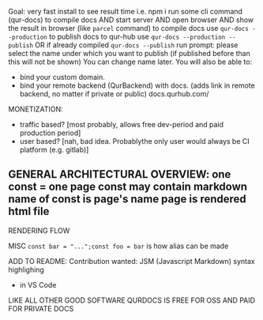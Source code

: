 Goal: very fast install to see result time
i.e. 
npm i
run some cli command (qur-docs) to compile docs 
AND start server 
AND open browser
AND show the result in browser
(like `parcel` command)
to compile docs use `qur-docs --production`
to publish docs to qur-hub use `qur-docs --production --publish` 
OR if already compiled `qur-docs --publish`
run prompt:
please select the name under which you want to publish (if published before than this will not be shown)
You can change name later. You will also be able to: 
- bind your custom domain. 
- bind your remote backend (QurBackend) with docs.  (adds link in remote backend, no matter if private or public)
docs.qurhub.com/ <cursor here>




MONETIZATION:
- traffic based? [most probably, allows free dev-period and paid production period]
- user based? [nah, bad idea. Probablythe only user would always be CI platform (e.g. gitlab)]





GENERAL ARCHITECTURAL OVERVIEW:
one const = one page
const may contain markdown
name of const is page's name
page is rendered html file
- 


RENDERING FLOW


MISC
`const bar = "...";const foo = bar` is how alias can be made



ADD TO README:
Contribution wanted: 
JSM (Javascript Markdown) syntax highlighing
- in VS Code






LIKE ALL OTHER GOOD SOFTWARE QURDOCS IS FREE FOR OSS AND PAID FOR PRIVATE DOCS